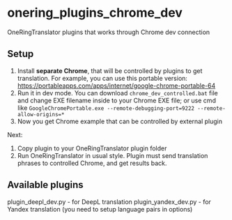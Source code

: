 # onering_plugins_chrome_dev
OneRingTranslator plugins that works through Chrome dev connection

## Setup

1. Install **separate Chrome**, that will be controlled by plugins to get translation. For example, you can use this portable version: https://portableapps.com/apps/internet/google-chrome-portable-64 
2. Run it in dev mode. You can download `chrome_dev_controlled.bat` file and change EXE filename inside to your Chrome EXE file; 
or use cmd like `GoogleChromePortable.exe --remote-debugging-port=9222 --remote-allow-origins=*`
3. Now you get Chrome example that can be controlled by external plugin

Next:
1. Copy plugin to your OneRingTranslator plugin folder
2. Run OneRingTranslator in usual style. Plugin must send translation phrases to controlled Chrome, and get results back.

## Available plugins

plugin_deepl_dev.py - for DeepL translation
plugin_yandex_dev.py - for Yandex translation (you need to setup language pairs in options)
